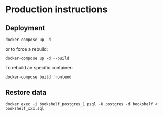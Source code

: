 # Production instructions

## Deployment

    docker-compose up -d

or to force a rebuild:

    docker-compose up -d --build

To rebuild an specific container:

    docker-compose build frontend

## Restore data

    docker exec -i bookshelf_postgres_1 psql -U postgres -d bookshelf < bookshelf_xxx.sql
 
